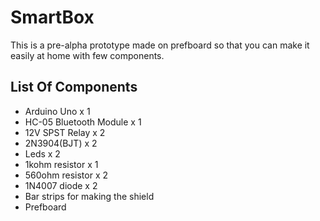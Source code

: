 # SmartBox
 This is a pre-alpha prototype made on prefboard so that you can make it easily at home with few components.
## List Of Components
  * Arduino Uno x 1
  * HC-05 Bluetooth Module x 1
  * 12V SPST Relay x 2
  * 2N3904(BJT) x 2
  * Leds x 2
  * 1kohm resistor  x 1
  * 560ohm resistor x 2
  * 1N4007 diode  x 2
  * Bar strips for making the shield
  * Prefboard
  
